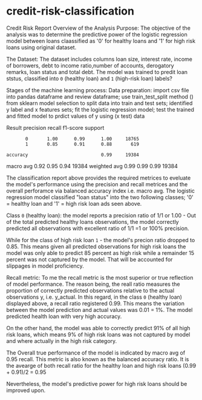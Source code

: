 # credit-risk-classification

Credit Risk Report
Overview of the Analysis
Purpose:
The objective of the analysis was to determine the predictive power of the logistic regression model between loans claassified as '0' for healthy loans and '1' for high risk loans using original dataset. 

The Dataset:
The dataset includes columns loan size, interest rate, income of borrowers, debt to income ratio,number of accounts, derogatory remarks, loan status and total debt. The model was trained to predit loan ststus, classified into `0` (healthy loan) and `1` (high-risk loan) labels?

Stages of the machine learning process:
 Data preparation: import csv file into pandas dataframe and review dataframe; use train_test_split method () from sklearn model selection to split data into train and test sets; identified y label and x features sets; fit the logistic regression model; test the trained and fitted model to prdict values of y using (x test) data

Result
              precision    recall  f1-score   support

           0       1.00      0.99      1.00     18765
           1       0.85      0.91      0.88       619

    accuracy                           0.99     19384
   macro avg       0.92      0.95      0.94     19384
weighted avg       0.99      0.99      0.99     19384


The classification report above provides the required metrices to eveluate the model's performance using the precision and recall metrices and the overall perforamce via balanced accuracy index i.e. macro avg. The logistic regression model classified "loan status" into the two following classes; '0' = healthy loan and '1' = high risk loan ads seen above.

Class `0` (healthy loan):
the model reports a precision ratio of 1/1 or 1.00 - Out of the total predicted healthy loans observations, the model correctly predicted all observations with excellent ratio of 1/1 =1 or 100% precision. 

While for the class of high risk loan `1` -  the model's precion ratio dropped to 0.85. This means given all predicted observations for high risk loans the model was only able to predict 85 percent as high risk while a remainder 15 percent was not captured by the model. That will be accounted for slippages in model proficiency. 

Recall metric:
To me the recall metric is the most superior or true reflection of model performance. The reason being, the reall ratio measures the proportion of correctly predicted observations relative to the actual observations y, i.e. y_actual. In this regard, in the class `0` (healthy loan) displayed above, a recall ratio registered 0.99. This means the variation between the model prediction and actual values was 0.01 = 1%. The model predicted health loan with very high accuracy.

On the other hand, the model was able to correctly predict 91% of all high risk loans, which means 9% of high risk loans was  not captured by model and where actually in the high risk category.

The Overall true performance of the model is indicated by macro avg of 0.95 recall. This metric is also known as the balanced accuracy ratio. It is the avearge of both recall ratio for the healthy loan and high risk loans (0.99 + 0.91)/2 = 0.95

Nevertheless, the model's predictive power for high risk loans should be improved upon. 
